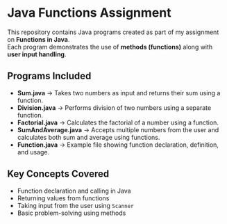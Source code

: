 # Java Functions Assignment

This repository contains Java programs created as part of my assignment on **Functions in Java**.  
Each program demonstrates the use of **methods (functions)** along with **user input handling**.

## Programs Included
- **Sum.java** → Takes two numbers as input and returns their sum using a function.  
- **Division.java** → Performs division of two numbers using a separate function.  
- **Factorial.java** → Calculates the factorial of a number using a function.  
- **SumAndAverage.java** → Accepts multiple numbers from the user and calculates both sum and average using functions.  
- **Function.java** → Example file showing function declaration, definition, and usage.  

## Key Concepts Covered
- Function declaration and calling in Java  
- Returning values from functions  
- Taking input from the user using `Scanner`  
- Basic problem-solving using methods  


